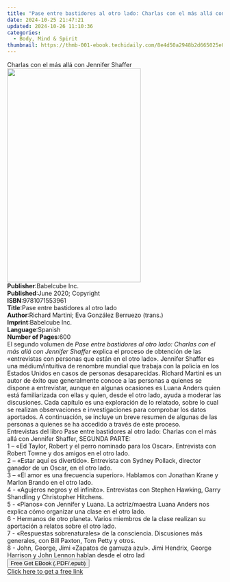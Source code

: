 ```yaml
---
title: "Pase entre bastidores al otro lado: Charlas con el más allá con Jennifer Shaffer, Segunda parte. | Free Book"
date: 2024-10-25 21:47:21
updated: 2024-10-26 11:10:36
categories:
  - Body, Mind & Spirit
thumbnail: https://thmb-001-ebook.techidaily.com/8e4d50a2948b2d665025e0c3e7becc5b643b7e6f55ada5005919eb4d774ddec7.jpg
---
```

<main id="book-container">
  <div class="flex flex-col">
    <div class="book-brief flex-1 py-6 px-4 sm:p-6 md:py-10 md:px-8">
      <!-- brief-->
      <div class="book-brief-main">
        Charlas con el más allá con Jennifer Shaffer
      </div>
    </div>
    <div
      class="book-meta-info flex-1 grid gap-4 col-start-1 col-end-3 row-start-1 sm:mb-6 sm:grid-cols-4 lg:gap-6 lg:col-start-2 lg:row-end-6 lg:row-span-6 lg:mb-0"
    >
      <div
        class="book-meta-info-left place-content-center mt-4 p-4 text-sm leading-6 col-start-2 col-span-2 dark:text-slate-400"
      >
        <img
          class="w-full h-500 object-cover rounded-lg sm:h-255 sm:col-span-2 lg:col-span-full"
          src="https://img-001-ebook.techidaily.com/3c8cdf3a57e0a864d98553c6556af21a263c0dab705a257bb71c5ce5b9f7f194.jpg"
          alt=""
          width="312"
          height="500"
        />
      </div>
      <div
        class="book-meta-info-right mt-2 col-start-1 row-start-2 col-span-3 self-center"
      >
        <!-- meta data  -->
        <div class="flex flex-col px-4 md:px-8">
          <div class="flex-1">
            <strong>Publisher</strong>:<span class="px-2">Babelcube Inc.</span>
          </div>
          <div class="flex-1">
            <strong>Published</strong>:<span class="px-2"
              >June 2020; Copyright</span
            >
          </div>
          <div class="flex-1">
            <strong>ISBN</strong>:<span class="px-2">9781071553961</span>
          </div>
          <div class="flex-1">
            <strong>Title</strong>:<span class="px-2"
              >Pase entre bastidores al otro lado</span
            >
          </div>
          <div class="flex-1">
            <strong>Author</strong>:<span class="px-2"
              >Richard Martini; Eva González Berruezo (trans.)</span
            >
          </div>
          <div class="flex-1">
            <strong>Imprint</strong>:<span class="px-2">Babelcube Inc.</span>
          </div>
          <div class="flex-1">
            <strong>Language</strong>:<span class="px-2">Spanish</span>
          </div>
          <div class="flex-1">
            <strong>Number of Pages</strong>:<span class="px-2">600</span>
          </div>
        </div>
      </div>
    </div>
    <div class="book-description flex-1 py-6 px-4 sm:p-6 md:py-10 md:px-8">
      <div class="book-description-main">
        <div accordion-content="" id="description">
          El segundo volumen de
          <i
            >Pase entre bastidores al otro lado: Charlas con el más allá con
            Jennifer Shaffer</i
          >
          explica el proceso de obtención de las «entrevistas con personas que
          están en el otro lado». Jennifer Shaffer es una médium/intuitiva de
          renombre mundial que trabaja con la policía en los Estados Unidos en
          casos de personas desaparecidas. Richard Martini es un autor de éxito
          que generalmente conoce a las personas a quienes se dispone a
          entrevistar, aunque en algunas ocasiones es Luana Anders quien está
          familiarizada con ellas y quien, desde el otro lado, ayuda a moderar
          las discusiones. Cada capítulo es una exploración de lo relatado,
          sobre lo cual se realizan observaciones e investigaciones para
          comprobar los datos aportados. A continuación, se incluye un breve
          resumen de algunas de las personas a quienes se ha accedido a través
          de este proceso.<br />Entrevistas del libro Pase entre bastidores al
          otro lado: Charlas con el más allá con Jennifer Shaffer, SEGUNDA
          PARTE:<br />1 – «Ed Taylor, Robert y el perro nominado para los
          Oscar». Entrevista con Robert Towne y dos amigos en el otro lado.<br />2
          – «Estar aquí es divertido». Entrevista con Sydney Pollack, director
          ganador de un Oscar, en el otro lado.<br />3 – «El amor es una
          frecuencia superior». Hablamos con Jonathan Krane y Marlon Brando en
          el otro lado.<br />4 - «Agujeros negros y el infinito». Entrevistas
          con Stephen Hawking, Garry Shandling y Christopher Hitchens.<br />5 -
          «Planos» con Jennifer y Luana. La actriz/maestra Luana Anders nos
          explica cómo organizar una clase en el otro lado.<br />6 - Hermanos de
          otro planeta. Varios miembros de la clase realizan su aportación a
          relatos sobre el otro lado.<br />7 - «Respuestas sobrenaturales» de la
          consciencia. Discusiones más generales, con Bill Paxton, Tom Petty y
          otros.<br />8 - John, George, Jimi «Zapatos de gamuza azul». Jimi
          Hendrix, George Harrison y John Lennon hablan desde el otro lad
        </div>
        <div class="accordion-fader"></div>
      </div>
    </div>
    <div class="book-excerpts flex-1 py-6 px-4 sm:p-6 md:py-10 md:px-8"></div>
    <div
      class="book-about-author flex-1 py-6 px-4 sm:p-6 md:py-10 md:px-8"
    ></div>
    <div class="book-free-get flex-1 py-6 px-4 sm:p-6 md:py-10 md:px-8">
      <button
        id="btn-free-get"
        class="bg-blue-500 hover:bg-blue-700 text-white font-bold py-2 px-4 rounded"
      >
        Free Get EBook (.PDF/.epub)
      </button>
      <div id="countdown-display" class="px-2 text-lg mt-2"></div>
      <a
        id="free-link"
        class="hidden bg-blue-500 hover:bg-blue-700 text-white font-bold py-2 px-4 rounded"
        href="https://www.ebooks.com/en-us/book/210102692/pase-entre-bastidores-al-otro-lado-charlas-con-el-m-s-all-con-jennifer-shaffer-segunda-parte/richard-martini/"
        target="_blank"
        >Click here to get a free link</a
      >
    </div>
    <script>
      let countdownTime = 0;
      let countdownInterval = null;
      document
        .getElementById('btn-free-get')
        .addEventListener('click', startCountdown);
      function startCountdown() {
        countdownTime = new Date().getTime() + 60000 * 3;
        countdownInterval = setInterval(updateCountdown, 1000);
        document.getElementById('btn-free-get').disabled = true;
        document
          .getElementById('btn-free-get')
          .classList.add('bg-gray-500', 'cursor-not-allowed');
      }
      function updateCountdown() {
        let currentTime = new Date().getTime();
        let timeLeft = countdownTime - currentTime;
        let secondsLeft = Math.floor(timeLeft / 1000);
        document.getElementById('countdown-display').innerHTML =
          `Remaining time: ${secondsLeft} seconds.`;
        if (secondsLeft <= 0) {
          clearInterval(countdownInterval);
          document.getElementById('btn-free-get').classList.add('hidden');
          document.getElementById('free-link').classList.remove('hidden');
          document.getElementById('countdown-display').innerHTML = '';
        }
      }
    </script>
  </div>
</main>
